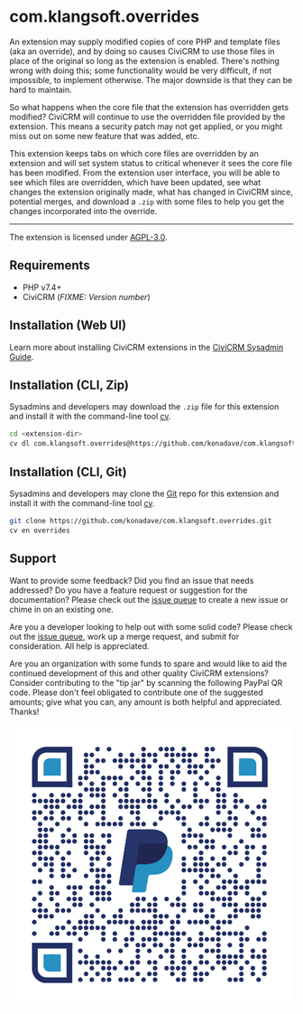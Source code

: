 # com.klangsoft.overrides

An extension may supply modified copies of core PHP and template files (aka an override), and by doing so causes CiviCRM to use those files in place of the original so long as the extension is enabled. There's nothing wrong with doing this; some functionality would be very difficult, if not impossible, to implement otherwise. The major downside is that they can be hard to maintain.

So what happens when the core file that the extension has overridden gets modified? CiviCRM will continue to use the overridden file provided by the extension. This means a security patch may not get applied, or you might miss out on some new feature that was added, etc.

This extension keeps tabs on which core files are overridden by an extension and will set system status to critical whenever it sees the core file has been modified. From the extension user interface, you will be able to see which files are overridden, which have been updated, see what changes the extension originally made, what has changed in CiviCRM since, potential merges, and download a `.zip` with some files to help you get the changes incorporated into the override.

---

The extension is licensed under [AGPL-3.0](LICENSE.txt).

## Requirements

* PHP v7.4+
* CiviCRM (*FIXME: Version number*)

## Installation (Web UI)

Learn more about installing CiviCRM extensions in the [CiviCRM Sysadmin Guide](https://docs.civicrm.org/sysadmin/en/latest/customize/extensions/).

## Installation (CLI, Zip)

Sysadmins and developers may download the `.zip` file for this extension and
install it with the command-line tool [cv](https://github.com/civicrm/cv).

```bash
cd <extension-dir>
cv dl com.klangsoft.overrides@https://github.com/konadave/com.klangsoft.overrides/archive/master.zip
```

## Installation (CLI, Git)

Sysadmins and developers may clone the [Git](https://en.wikipedia.org/wiki/Git) repo for this extension and
install it with the command-line tool [cv](https://github.com/civicrm/cv).

```bash
git clone https://github.com/konadave/com.klangsoft.overrides.git
cv en overrides
```

## Support

Want to provide some feedback? Did you find an issue that needs addressed? Do you have a feature request or suggestion for the documentation? Please check out the <a href="https://github.com/konadave/com.klangsoft.overrides/issues" target="_blank">issue queue</a> to create a new issue or chime in on an existing one.

Are you a developer looking to help out with some solid code? Please check out the <a href="https://github.com/konadave/com.klangsoft.overrides/issues" target="_blank">issue queue</a>, work up a merge request, and submit for consideration. All help is appreciated.

Are you an organization with some funds to spare and would like to aid the continued development of this and other quality CiviCRM extensions? Consider contributing to the "tip jar" by scanning the following PayPal QR code. Please don't feel obligated to contribute one of the suggested amounts; give what you can, any amount is both helpful and appreciated. Thanks!

![Tips are appeciated!](images/qrcode.png)